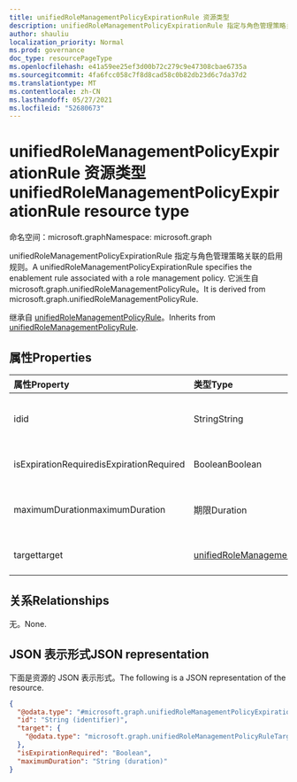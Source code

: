 ```yaml
---
title: unifiedRoleManagementPolicyExpirationRule 资源类型
description: unifiedRoleManagementPolicyExpirationRule 指定与角色管理策略关联的启用规则。 它派生自 microsoft.graph.unifiedRoleManagementPolicyRule。
author: shauliu
localization_priority: Normal
ms.prod: governance
doc_type: resourcePageType
ms.openlocfilehash: e41a59ee25ef3d00b72c279c9e47308cbae6735a
ms.sourcegitcommit: 4fa6fcc058c7f8d8cad58c0b82db23d6c7da37d2
ms.translationtype: MT
ms.contentlocale: zh-CN
ms.lasthandoff: 05/27/2021
ms.locfileid: "52680673"
---
```

# <a name="unifiedrolemanagementpolicyexpirationrule-resource-type"></a><span data-ttu-id="5a6f4-104">unifiedRoleManagementPolicyExpirationRule 资源类型</span><span class="sxs-lookup"><span data-stu-id="5a6f4-104">unifiedRoleManagementPolicyExpirationRule resource type</span></span>

<span data-ttu-id="5a6f4-105">命名空间：microsoft.graph</span><span class="sxs-lookup"><span data-stu-id="5a6f4-105">Namespace: microsoft.graph</span></span>

<span data-ttu-id="5a6f4-106">unifiedRoleManagementPolicyExpirationRule 指定与角色管理策略关联的启用规则。</span><span class="sxs-lookup"><span data-stu-id="5a6f4-106">A unifiedRoleManagementPolicyExpirationRule specifies the enablement rule associated with a role management policy.</span></span> <span data-ttu-id="5a6f4-107">它派生自 microsoft.graph.unifiedRoleManagementPolicyRule。</span><span class="sxs-lookup"><span data-stu-id="5a6f4-107">It is derived from microsoft.graph.unifiedRoleManagementPolicyRule.</span></span>

<span data-ttu-id="5a6f4-108">继承自 [unifiedRoleManagementPolicyRule](../resources/unifiedrolemanagementpolicyrule.md)。</span><span class="sxs-lookup"><span data-stu-id="5a6f4-108">Inherits from [unifiedRoleManagementPolicyRule](../resources/unifiedrolemanagementpolicyrule.md).</span></span>

## <a name="properties"></a><span data-ttu-id="5a6f4-109">属性</span><span class="sxs-lookup"><span data-stu-id="5a6f4-109">Properties</span></span>
|<span data-ttu-id="5a6f4-110">属性</span><span class="sxs-lookup"><span data-stu-id="5a6f4-110">Property</span></span>|<span data-ttu-id="5a6f4-111">类型</span><span class="sxs-lookup"><span data-stu-id="5a6f4-111">Type</span></span>|<span data-ttu-id="5a6f4-112">说明</span><span class="sxs-lookup"><span data-stu-id="5a6f4-112">Description</span></span>|
|:---|:---|:---|
|<span data-ttu-id="5a6f4-113">id</span><span class="sxs-lookup"><span data-stu-id="5a6f4-113">id</span></span>|<span data-ttu-id="5a6f4-114">String</span><span class="sxs-lookup"><span data-stu-id="5a6f4-114">String</span></span>|<span data-ttu-id="5a6f4-115">规则的唯一标识符。</span><span class="sxs-lookup"><span data-stu-id="5a6f4-115">Unique identifier for the rule.</span></span> <span data-ttu-id="5a6f4-116">继承自 [unifiedRoleManagementPolicyRule](../resources/unifiedrolemanagementpolicyrule.md)</span><span class="sxs-lookup"><span data-stu-id="5a6f4-116">Inherited from [unifiedRoleManagementPolicyRule](../resources/unifiedrolemanagementpolicyrule.md)</span></span>|
|<span data-ttu-id="5a6f4-117">isExpirationRequired</span><span class="sxs-lookup"><span data-stu-id="5a6f4-117">isExpirationRequired</span></span>|<span data-ttu-id="5a6f4-118">Boolean</span><span class="sxs-lookup"><span data-stu-id="5a6f4-118">Boolean</span></span>|<span data-ttu-id="5a6f4-119">指示资格或分配是否要求过期。</span><span class="sxs-lookup"><span data-stu-id="5a6f4-119">Indicates if expiration is required for eligibility or assignment.</span></span>|
|<span data-ttu-id="5a6f4-120">maximumDuration</span><span class="sxs-lookup"><span data-stu-id="5a6f4-120">maximumDuration</span></span>|<span data-ttu-id="5a6f4-121">期限</span><span class="sxs-lookup"><span data-stu-id="5a6f4-121">Duration</span></span>|<span data-ttu-id="5a6f4-122">符合条件的或非永久性分配所允许的最长持续时间。</span><span class="sxs-lookup"><span data-stu-id="5a6f4-122">The maximum duration allowed for eligiblity or assignment which is not permanent.</span></span>|
|<span data-ttu-id="5a6f4-123">target</span><span class="sxs-lookup"><span data-stu-id="5a6f4-123">target</span></span>|[<span data-ttu-id="5a6f4-124">unifiedRoleManagementPolicyRuleTarget</span><span class="sxs-lookup"><span data-stu-id="5a6f4-124">unifiedRoleManagementPolicyRuleTarget</span></span>](../resources/unifiedrolemanagementpolicyruletarget.md)|<span data-ttu-id="5a6f4-125">规则的目标。</span><span class="sxs-lookup"><span data-stu-id="5a6f4-125">The target for the rule.</span></span> <span data-ttu-id="5a6f4-126">继承自 [unifiedRoleManagementPolicyRule](../resources/unifiedrolemanagementpolicyrule.md)</span><span class="sxs-lookup"><span data-stu-id="5a6f4-126">Inherited from [unifiedRoleManagementPolicyRule](../resources/unifiedrolemanagementpolicyrule.md)</span></span>|

## <a name="relationships"></a><span data-ttu-id="5a6f4-127">关系</span><span class="sxs-lookup"><span data-stu-id="5a6f4-127">Relationships</span></span>
<span data-ttu-id="5a6f4-128">无。</span><span class="sxs-lookup"><span data-stu-id="5a6f4-128">None.</span></span>

## <a name="json-representation"></a><span data-ttu-id="5a6f4-129">JSON 表示形式</span><span class="sxs-lookup"><span data-stu-id="5a6f4-129">JSON representation</span></span>
<span data-ttu-id="5a6f4-130">下面是资源的 JSON 表示形式。</span><span class="sxs-lookup"><span data-stu-id="5a6f4-130">The following is a JSON representation of the resource.</span></span>
<!-- {
  "blockType": "resource",
  "keyProperty": "id",
  "@odata.type": "microsoft.graph.unifiedRoleManagementPolicyExpirationRule",
  "baseType": "microsoft.graph.unifiedRoleManagementPolicyRule",
  "openType": false
}
-->
``` json
{
  "@odata.type": "#microsoft.graph.unifiedRoleManagementPolicyExpirationRule",
  "id": "String (identifier)",
  "target": {
    "@odata.type": "microsoft.graph.unifiedRoleManagementPolicyRuleTarget"
  },
  "isExpirationRequired": "Boolean",
  "maximumDuration": "String (duration)"
}
```

